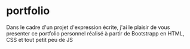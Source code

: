 # portfolio
Dans le cadre d'un projet d'expression écrite, j'ai le plaisir de vous presenter ce portfolio personnel réalisé à partir de Bootstrapp en HTML, CSS et tout petit peu de JS
